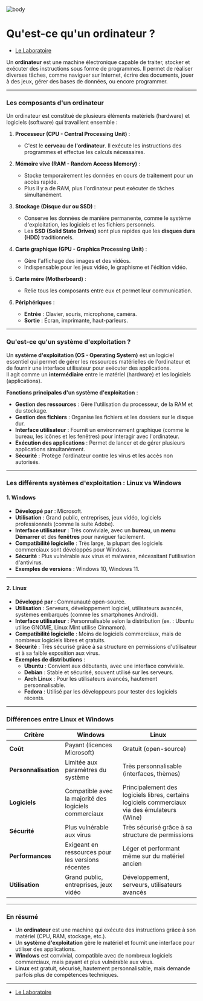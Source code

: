![body](https://banzaihobby.com/cdn/shop/files/Aoshima_Initial_D_Takumi_Fujiwara_AE86_Trueno_Project_D_Specification_-_BanzaiHobby-254450.jpg?v=1717061182&width=1100)

# **Qu'est-ce qu'un ordinateur ?**  

- [Le Laboratoire](./Docs.md)

Un **ordinateur** est une machine électronique capable de traiter, stocker et exécuter des instructions sous forme de programmes. Il permet de réaliser diverses tâches, comme naviguer sur Internet, écrire des documents, jouer à des jeux, gérer des bases de données, ou encore programmer.  

---

### **Les composants d'un ordinateur**  

Un ordinateur est constitué de plusieurs éléments matériels (hardware) et logiciels (software) qui travaillent ensemble :  

1. **Processeur (CPU - Central Processing Unit)** :  
   - C'est le **cerveau de l'ordinateur**. Il exécute les instructions des programmes et effectue les calculs nécessaires.  

2. **Mémoire vive (RAM - Random Access Memory)** :  
   - Stocke temporairement les données en cours de traitement pour un accès rapide.  
   - Plus il y a de RAM, plus l'ordinateur peut exécuter de tâches simultanément.  

3. **Stockage (Disque dur ou SSD)** :  
   - Conserve les données de manière permanente, comme le système d'exploitation, les logiciels et les fichiers personnels.  
   - Les **SSD (Solid State Drives)** sont plus rapides que les **disques durs (HDD)** traditionnels.  

4. **Carte graphique (GPU - Graphics Processing Unit)** :  
   - Gère l'affichage des images et des vidéos.  
   - Indispensable pour les jeux vidéo, le graphisme et l'édition vidéo.  

5. **Carte mère (Motherboard)** :  
   - Relie tous les composants entre eux et permet leur communication.  

6. **Périphériques** :  
   - **Entrée** : Clavier, souris, microphone, caméra.  
   - **Sortie** : Écran, imprimante, haut-parleurs.  

---

### **Qu'est-ce qu'un système d'exploitation ?**  

Un **système d'exploitation (OS - Operating System)** est un logiciel essentiel qui permet de gérer les ressources matérielles de l'ordinateur et de fournir une interface utilisateur pour exécuter des applications.  
Il agit comme un **intermédiaire** entre le matériel (hardware) et les logiciels (applications).  

**Fonctions principales d'un système d'exploitation** :  
- **Gestion des ressources** : Gère l'utilisation du processeur, de la RAM et du stockage.  
- **Gestion des fichiers** : Organise les fichiers et les dossiers sur le disque dur.  
- **Interface utilisateur** : Fournit un environnement graphique (comme le bureau, les icônes et les fenêtres) pour interagir avec l'ordinateur.  
- **Exécution des applications** : Permet de lancer et de gérer plusieurs applications simultanément.  
- **Sécurité** : Protège l'ordinateur contre les virus et les accès non autorisés.  

---

### **Les différents systèmes d'exploitation : Linux vs Windows**  

#### **1. Windows**  
- **Développé par** : Microsoft.  
- **Utilisation** : Grand public, entreprises, jeux vidéo, logiciels professionnels (comme la suite Adobe).  
- **Interface utilisateur** : Très conviviale, avec un **bureau**, un **menu Démarrer** et des **fenêtres** pour naviguer facilement.  
- **Compatibilité logicielle** : Très large, la plupart des logiciels commerciaux sont développés pour Windows.  
- **Sécurité** : Plus vulnérable aux virus et malwares, nécessitant l'utilisation d'antivirus.  
- **Exemples de versions** : Windows 10, Windows 11.  

---

#### **2. Linux**  
- **Développé par** : Communauté open-source.  
- **Utilisation** : Serveurs, développement logiciel, utilisateurs avancés, systèmes embarqués (comme les smartphones Android).  
- **Interface utilisateur** : Personnalisable selon la distribution (ex. : Ubuntu utilise GNOME, Linux Mint utilise Cinnamon).  
- **Compatibilité logicielle** : Moins de logiciels commerciaux, mais de nombreux logiciels libres et gratuits.  
- **Sécurité** : Très sécurisé grâce à sa structure en permissions d'utilisateur et à sa faible exposition aux virus.  
- **Exemples de distributions** :  
  - **Ubuntu** : Convient aux débutants, avec une interface conviviale.  
  - **Debian** : Stable et sécurisé, souvent utilisé sur les serveurs.  
  - **Arch Linux** : Pour les utilisateurs avancés, hautement personnalisable.  
  - **Fedora** : Utilisé par les développeurs pour tester des logiciels récents.  

---

### **Différences entre Linux et Windows**  

| Critère            | **Windows**                            | **Linux**                               |
|-------------------|----------------------------------------|------------------------------------------|
| **Coût**           | Payant (licences Microsoft)             | Gratuit (open-source)                     |
| **Personnalisation**| Limitée aux paramètres du système      | Très personnalisable (interfaces, thèmes) |
| **Logiciels**      | Compatible avec la majorité des logiciels commerciaux | Principalement des logiciels libres, certains logiciels commerciaux via des émulateurs (Wine) |
| **Sécurité**       | Plus vulnérable aux virus               | Très sécurisé grâce à sa structure de permissions |
| **Performances**   | Exigeant en ressources pour les versions récentes | Léger et performant même sur du matériel ancien |
| **Utilisation**    | Grand public, entreprises, jeux vidéo   | Développement, serveurs, utilisateurs avancés |

---

### **En résumé**  
- Un **ordinateur** est une machine qui exécute des instructions grâce à son matériel (CPU, RAM, stockage, etc.).  
- Un **système d'exploitation** gère le matériel et fournit une interface pour utiliser des applications.  
- **Windows** est convivial, compatible avec de nombreux logiciels commerciaux, mais payant et plus vulnérable aux virus.  
- **Linux** est gratuit, sécurisé, hautement personnalisable, mais demande parfois plus de compétences techniques.  

---
- [Le Laboratoire](./Docs.md)